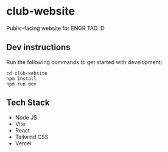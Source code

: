 # club-website
Public-facing website for ENGR TAO :D

## Dev instructions
Run the following commands to get started with development:
```
cd club-website
npm install
npm run dev
```

## Tech Stack
- Node JS 
- Vite
- React
- Tailwind CSS
- Vercel
